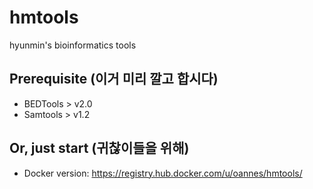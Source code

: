 # hmtools
hyunmin's bioinformatics tools

## Prerequisite (이거 미리 깔고 합시다)
* BEDTools > v2.0
* Samtools > v1.2

## Or, just start (귀찮이들을 위해)
* Docker version: https://registry.hub.docker.com/u/oannes/hmtools/
